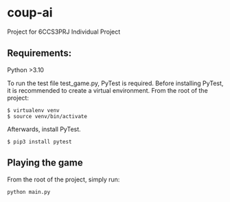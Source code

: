 # coup-ai
Project for 6CCS3PRJ Individual Project

## Requirements:
Python >3.10

To run the test file test_game.py, PyTest is required.
Before installing PyTest, it is recommended to create a virtual environment. From the root of the project:
```
$ virtualenv venv
$ source venv/bin/activate
```

Afterwards, install PyTest.
```
$ pip3 install pytest
```

## Playing the game
From the root of the project, simply run:
```
python main.py
```
